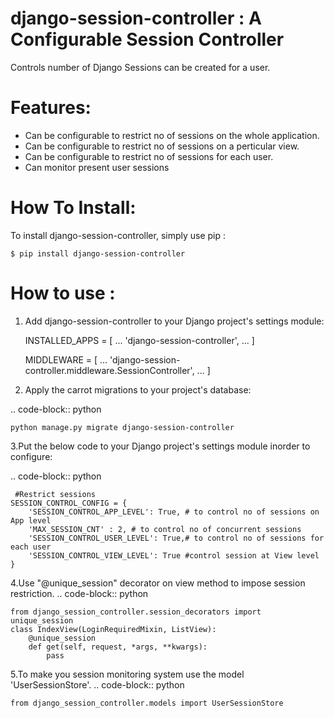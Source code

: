 
django-session-controller : A Configurable Session Controller
=============================

Controls number of Django Sessions can be created for a user.

Features:
==============================
- Can be configurable to restrict no of sessions on the whole application.
- Can be configurable to restrict no of sessions on a perticular view.
- Can be configurable to restrict no of sessions for each user.
- Can monitor present user sessions

How To Install:
===============================
To install django-session-controller, simply use pip :

``` {.sourceCode .bash}
$ pip install django-session-controller

```
How to use :
==================================
1. Add django-session-controller to your Django project's settings module:



    INSTALLED_APPS = [
        ...
        'django-session-controller',
        ...
    ]
    
    MIDDLEWARE = [
        ...
        'django-session-controller.middleware.SessionController',
        ...
    ]
2. Apply the carrot migrations to your project's database:

.. code-block:: python

    python manage.py migrate django-session-controller
    
3.Put the below code to your Django project's settings module inorder to configure:

.. code-block:: python
   
     #Restrict sessions
    SESSION_CONTROL_CONFIG = {
        'SESSION_CONTROL_APP_LEVEL': True, # to control no of sessions on App level
        'MAX_SESSION_CNT' : 2, # to control no of concurrent sessions 
        'SESSION_CONTROL_USER_LEVEL': True,# to control no of sessions for each user
        'SESSION_CONTROL_VIEW_LEVEL': True #control session at View level
    }
4.Use "@unique_session" decorator on view method to impose session restriction.
.. code-block:: python
    
    from django_session_controller.session_decorators import unique_session
    class IndexView(LoginRequiredMixin, ListView):
        @unique_session
        def get(self, request, *args, **kwargs):
            pass
5.To make you session monitoring system use the model 'UserSessionStore'.
.. code-block:: python

    from django_session_controller.models import UserSessionStore
    

